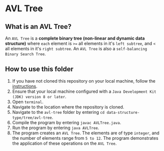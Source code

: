 # AVL Tree

## What is an AVL Tree?
An `AVL Tree` is a **complete binary tree (non-linear and dynamic data structure)** where `each` element is `>=` all elements in it's `left subtree`, and `<` all elements in it's `right subtree`. An `AVL Tree` is also a `self-balancing Binary Search Tree`.

## How to use this folder
1. If you have not cloned this repository on your local machine, follow the [instructions](https://github.com/shumarb/notes-and-code#how-to-use-this-repository).
2. Ensure that your local machine configured with a `Java Development Kit (JDK) version 8 or later`.
3. Open `terminal`.
4. Navigate to the location where the repository is cloned.
5. Navigate to the `avl-tree` folder by entering `cd data-structure-type/tree/avl-tree`.
6. Compile the program by entering `javac AVLTree.java`.
7. Run the program by entering `java AVLTree`.
8. The program creates an `AVL Tree`. The elements are of type `integer`, and the number of elements range from `5 to 12`. The program demonstrates the application of these operations on the `AVL Tree`.
